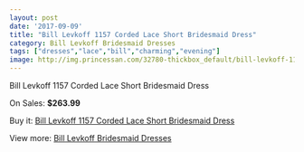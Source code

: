 ```yaml
---
layout: post
date: '2017-09-09'
title: "Bill Levkoff 1157 Corded Lace Short Bridesmaid Dress"
category: Bill Levkoff Bridesmaid Dresses
tags: ["dresses","lace","bill","charming","evening"]
image: http://img.princessan.com/32780-thickbox_default/bill-levkoff-1157-corded-lace-short-bridesmaid-dress.jpg
---
```

Bill Levkoff 1157 Corded Lace Short Bridesmaid Dress

On Sales: **$263.99**
<a href="https://www.princessan.com/en/15120-bill-levkoff-1157-corded-lace-short-bridesmaid-dress.html"><amp-img layout="responsive" width="600" height="600" src="//img.princessan.com/32780-thickbox_default/bill-levkoff-1157-corded-lace-short-bridesmaid-dress.jpg" alt="Bill Levkoff 1157 Corded Lace Short Bridesmaid Dress 0" /></a>
<a href="https://www.princessan.com/en/15120-bill-levkoff-1157-corded-lace-short-bridesmaid-dress.html"><amp-img layout="responsive" width="600" height="600" src="//img.princessan.com/32781-thickbox_default/bill-levkoff-1157-corded-lace-short-bridesmaid-dress.jpg" alt="Bill Levkoff 1157 Corded Lace Short Bridesmaid Dress 1" /></a>

Buy it: [Bill Levkoff 1157 Corded Lace Short Bridesmaid Dress](https://www.princessan.com/en/15120-bill-levkoff-1157-corded-lace-short-bridesmaid-dress.html "Bill Levkoff 1157 Corded Lace Short Bridesmaid Dress")

View more: [Bill Levkoff Bridesmaid Dresses](https://www.princessan.com/en/110- "Bill Levkoff Bridesmaid Dresses")